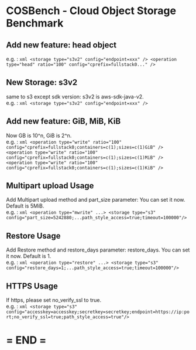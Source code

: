 COSBench - Cloud Object Storage Benchmark
=========================================


Add new feature: head object
-----------
e.g. :
	```xml
	<storage type="s3v2" config="endpoint=xxx" />
	<operation type="head" ratio="100" config="cprefix=fullstack0..." />
	```

New Storage: s3v2
-----------
same to s3 except sdk version: s3v2 is aws-sdk-java-v2.  
e.g. : 
	```xml
	<storage type="s3v2" config="endpoint=xxx" />
	```

Add new feature: GiB, MiB, KiB
-----------
Now GB is 10^n, GiB is 2^n.  
e.g. :
	```xml
	<operation type="write" ratio="100" config="cprefix=fullstack0;containers=c(1);sizes=c(1)GiB" />
	<operation type="write" ratio="100" config="cprefix=fullstack0;containers=c(1);sizes=c(1)MiB" />
	<operation type="write" ratio="100" config="cprefix=fullstack0;containers=c(1);sizes=c(1)KiB" />
	```

Multipart upload Usage
-----------
Add Multipart upload method and part_size parameter: You can set it now. Default is 5MiB.  
e.g. : 
	```xml
	<operation type="mwrite" ...>
	<storage type="s3" config="part_size=5242880;...path_style_access=true;timeout=100000"/>
	```

Restore Usage
-----------
Add Restore method and restore_days parameter: restore_days. You can set it now. Default is 1.  
e.g. : 
	```xml
	<operation type="restore" ...>
	<storage type="s3" config="restore_days=1;...path_style_access=true;timeout=100000"/>
	```

HTTPS Usage
-----------
If https, please set no_verify_ssl to true.  
e.g. :
	```xml
	<storage type="s3" config="accesskey=accesskey;secretkey=secretkey;endpoint=https://ip:port;no_verify_ssl=true;path_style_access=true"/>
	```

= END =
========================================= 